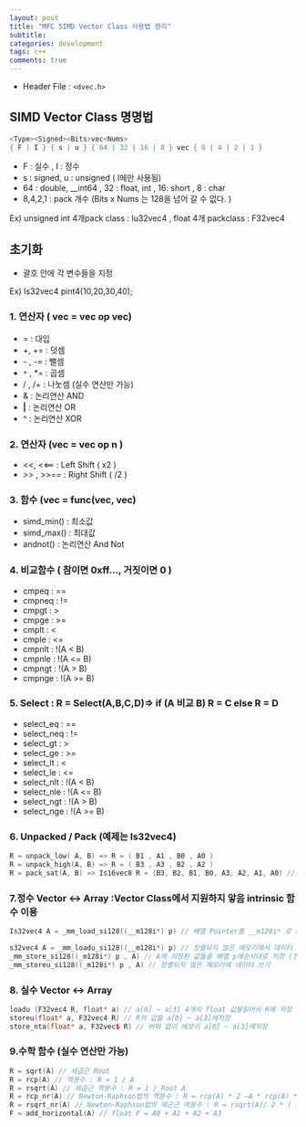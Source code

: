 ```yaml
---
layout: post
title: "MFC SIMD Vector Class 사용법 정리"
subtitle:  
categories: development
tags: c++
comments: true
---
```


- Header File : `<dvec.h>`

## SIMD Vector Class 명명법

```cpp
<Type><Signed><Bits>vec<Nums>  
{ F | I } { s | u } { 64 | 32 | 16 | 8 } vec { 8 | 4 | 2 | 1 }
```

- F : 실수 , I : 정수
- s : signed, u : unsigned ( I에만 사용됨)
- 64 : double, __int64 , 32 : float, int , 16: short , 8 : char
- 8,4,2,1 : pack 개수 (Bits x Nums 는 128을 넘어 갈 수 없다. )

Ex) unsigned int 4개pack class : Iu32vec4 , float 4개 packclass : F32vec4

## 초기화

- 괄호 안에 각 변수들을 지정

Ex) Is32vec4 pint4(10,20,30,40); 

### 1. 연산자 ( vec = vec op vec)

- = : 대입
- +, += : 덧셈
- *-* , -= : 뺄셈
- `*` , *=  : 곱셈
- / , /+ : 나눗셈 (실수 연산만 가능)
- & : 논리연산 AND
- **|** : 논리연산 OR
- ^ : 논리연산 XOR  

### 2. 연산자 (vec = vec op n ) 

- <<, <<== : Left Shift ( x2 )
- *>>* , >>== : Right Shift ( /2 ) 

### 3. 함수 (vec = func(vec, vec) 

- simd_min() : 최소값
- simd_max() : 최대값
- andnot() : 논리연산 And Not

### 4. 비교함수 ( 참이면 0xff…, 거짓이면 0 )

- cmpeq : ==
- cmpneq : !=
- cmpgt : >
- cmpge : >=
- cmplt : <
- cmple : <=
- cmpnlt : !(A < B)
- cmpnle : !(A <= B)
- cmpngt : !(A > B)
- cmpnge : !(A >= B)

### 5. Select : R = Select(A,B,C,D)=> if (A 비교 B) R = C else R = D

- select_eq : ==
- select_neq : !=
- select_gt : >
- select_ge : >=
- select_lt : <
- select_le : <=
- select_nlt : !(A < B)
- select_nle : !(A <= B)
- select_ngt : !(A > B)
- select_nge : !(A >= B)

### 6. Unpacked / Pack (예제는 Is32vec4)

```cpp
R = unpack_low( A, B) => R = ( B1 , A1 , B0 , A0 )
R = unpack_high(A, B) => R = ( B3 , A3 , B2 , A2 )
R = pack_sat(A, B) => Is16vec8 R = (B3, B2, B1, B0, A3, A2, A1, A0) // 정수형만지원
```

### 7.정수 Vector <-> Array :Vector Class에서 지원하지 앟음 intrinsic 함수 이용

```cpp
Is32vec4 A = _mm_load_si128((__m128i*) p) // 배열 Pointer를 __m128i* 로 casting 후 저장  (정렬된 메모리)

s32vec4 A = _mm_loadu_si128((__m128i*) p) // 정렬되지 않은 메모리에서 데이터 읽어오기
_mm_store_si128((_m128i*) p , A) // A에 저장된 값들을 배열 p에순서대로 저장 (정렬된 메모리)
_mm_storeu_si128((_m128i*) p , A) // 정렬되지 않은 메모리에 데이터 쓰기
```

### 8. 실수 Vector <-> Array

```cpp
loadu (F32vec4 R, float* a) // a[0] ~ a[3] 4개의 float 값을읽어서 R에 저장
storeu(float* a, F32vec4 R) // R의 값을 a[0] ~ a[3]에저장
store_nta(float* a, F32vec$ R) // 버퍼 없이 메모리 a[0] ~ a[3]에저장
```

### 9.수학 함수 (실수 연산만 가능)

```cpp
R = sqrt(A) // 제곱근 Root
R = rcp(A) // 역분수 : R = 1 / A
R = rsqrt(A) // 제곱근 역분수 : R = 1 / Root A
R = rcp_nr(A) // Newton-Raphson법의 역분수 : R = rcp(A) * 2 –A * rcp(A) * rcp(A)
R = rsqrt_nr(A) // Newton-Raphson법의 제곤근 역분수 : R = rsqrt(A)/ 2 * ( 3 – A * rsqrt(A) * rsqrt(A) )
F = add_horizontal(A) // float F = A0 + A1 + A2 + A3
```